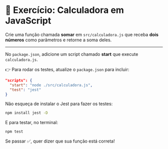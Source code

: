 # 🎯 Exercício: Calculadora em JavaScript

Crie uma função chamada **somar** em `src/calculadora.js` que receba **dois números** como parâmetros e retorne a soma deles.

---

No `package.json`, adicione um script chamado **start** que execute `calculadora.js`.

👉 Para rodar os testes, atualize o `package.json` para incluir:

```json
"scripts": {
  "start": "node ./src/calculadora.js",
  "test": "jest"
}
```
Não esqueça de instalar o Jest para fazer os testes:
```bash
npm install jest -D
```

E para testar, no terminal:

```bash
npm test

```

Se passar ✅, quer dizer que sua função está correta!
